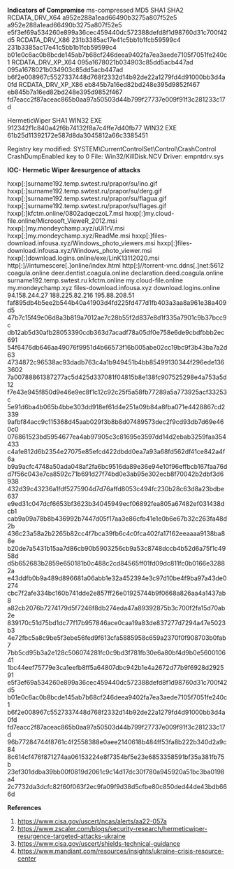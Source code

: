 **Indicators of Compromise**
ms-compressed             	MD5	                               SHA1	                                           SHA2
RCDATA_DRV_X64  	a952e288a1ead66490b3275a807f52e5	a952e288a1ead66490b3275a807f52e5	e5f3ef69a534260e899a36cec459440dc572388defd8f1d98760d31c700f42d5
RCDATA_DRV_X86 	231b3385ac17e41c5bb1b1fcb59599c4	231b3385ac17e41c5bb1b1fcb59599c4	b01e0c6ac0b8bcde145ab7b68cf246deea9402fa7ea3aede7105f7051fe240c1
RCDATA_DRV_XP_X64 	095a1678021b034903c85dd5acb447ad	095a1678021b034903c85dd5acb447ad	b6f2e008967c5527337448d768f2332d14b92de22a1279fd4d91000bb3d4a0fd
RCDATA_DRV_XP_X86 	eb845b7a16ed82bd248e395d9852f467	eb845b7a16ed82bd248e395d9852f467	fd7eacc2f87aceac865b0aa97a50503d44b799f27737e009f91f3c281233c17d

HermeticWiper                     	SHA1
WIN32 EXE	         912342f1c840a42f6b74132f8a7c4ffe7d40fb77
WIN32 EXE          61b25d11392172e587d8da3045812a66c3385451

Registry key modified:  SYSTEM\CurrentControlSet\Control\CrashControl CrashDumpEnabled key to 0
File: Win32/KillDisk.NCV Driver: empntdrv.sys

**IOC- Hermetic Wiper &resurgence of attacks**

hxxp[:]surname192.temp.swtest.ru/prapor/su/ino.gif
hxxp[:]surname192.temp.swtest.ru/prapor/su/derg.gif
hxxp[:]surname192.temp.swtest.ru/prapor/su/flagua.gif
hxxp[:]surname192.temp.swtest.ru/prapor/su/flages.gif
hxxp[:]kfctm.online/0802adqeczoL7.msi
hxxp[:]my.cloud-file.online/Microsoft_VieweR_2012.msi
hxxp[:]my.mondeychamp.xyz/uUi1rV.msi
hxxp[:]my.mondeychamp.xyz/ReadMe.msi
hxxp[:]files-download.infousa.xyz/Windows_photo_viewers.msi
hxxp[:]files-download.infousa.xyz/Windows_photo_viewer.msi
hxxp[:]download.logins.online/exe/LinK13112020.msi
http[:]//intumescere[.]online/index.html
http[:]//torrent-vnc.ddns[.]net:5612
coagula.online
deer.dentist.coagula.online
declaration.deed.coagula.online
surname192.temp.swtest.ru
kfctm.online
my.cloud-file.online
my.mondeychamp.xyz
files-download.infousa.xyz
download.logins.online
94.158.244.27
188.225.82.216
195.88.208.51
faf895db4b5ee2b544b40a41903d4fd225fd477d1fb403a3aa8a961e38a409d5
47b7c15f49e06d8a3b819a7012ae7c28b55f2d837e8d1f335a7901c9b37bcc9c
db12ab5d30afb28053390cdb363d7acadf78a05df0e758e6de9cbdfbbb2ec691
54f6476db646aa49076f9951d4b66573f16b005abe02cc19bc9f3b43ba7a2d63
4734872c96538ac93dadb763c4a1b949451b4bb85499130344f296ede1363602
7a00788861387277ac5d425d337081f04815b8e138fc907525298e4a753a5d12
f7e43e945f850d9e46e9ec8f1c12c92c25f5a58fb77289a5a773925acf33253c
5e91d6ba4b065b4bbe303dd918ef61d4e251a09b84a8fba071e4428867cd2339
9afbf84acc9c115368d45aab029f3b8b8d07489573dec2f9cd93db7d69e460c0
076861523bd5954677ea4ab97905c3c81695e3597dd14d2ebab3259faa354433
c4afe812d6b2354e27075e85efcd422dbdd0ea7a93a68fd562df41ce842a4f6a
b9a9acfc4748a50ada048af2fa6bc9516da89e36e94e10f96effbcb167faa76d
d7f56c043e7ca8592c71b691d27f74bd0e3ab95e302ecb8f70042b2dbf3d6938
432d39c43236a1fdf5275904d7d76affd8053c494fc230b28c63d8a23bdbe637
e9ed31c047dcf6653bf3623b34045949ecf06892fea805a67482ef031438dcb1
cab9a09a78b8b436992b7447d05f17aa3e86cfb41e1e0b6e67b32c263fa48d2b
436c23a58a2b2265b82cc4f7bca39fb6c4c0fca402fa17162eeaaaa9138ba88e
b20de7a5431b15aa7d86cb90b5903256cb9a53c8748dccb4b52d6a75f1c4958d
d5b652683b2859e650181b0c488c2cd84565ff01fd09dc811fc0b0166e32882a
e43ddfb0b9a489d896681a06abb1e32a452394e3c97d10be4f9ba97a43de0274
cbc7f2afe334bc160b741dde2e857ff26e01925744b9f0668a826aa4a1437ab8
a82cb2076b7274179d5f7246f8db274eda47a89392875b3c700f2fa15d70ab2e
839170c51d75bd1dc77f17b957846ace0caa19a83de837277d7294a47e5023b3
4e72fbc5a8c9be5f3ebe56fed9f613cfa5885958c659a2370f0f908703b0fab7
7bb5cd95b3a2e128c506074281fc0c9bd3f781fb30e6a80bf4d9b0e560010641
1bc44eef75779e3ca1eefb8ff5a64807dbc942b1e4a2672d77b9f6928d292591
e5f3ef69a534260e899a36cec459440dc572388defd8f1d98760d31c700f42d5
b01e0c6ac0b8bcde145ab7b68cf246deea9402fa7ea3aede7105f7051fe240c1
b6f2e008967c5527337448d768f2332d14b92de22a1279fd4d91000bb3d4a0fd
fd7eacc2f87aceac865b0aa97a50503d44b799f27737e009f91f3c281233c17d
96b77284744f8761c4f2558388e0aee2140618b484ff53fa8b222b340d2a9c84
8c614cf476f871274aa06153224e8f7354bf5e23e6853358591bf35a381fb75b
23ef301ddba39bb00f0819d2061c9c14d17dc30f780a945920a51bc3ba0198a4
2c7732da3dcfc82f60f063f2ec9fa09f9d38d5cfbe80c850ded44de43bdb666d

**References**
1) https://www.cisa.gov/uscert/ncas/alerts/aa22-057a
2) https://www.zscaler.com/blogs/security-research/hermeticwiper-resurgence-targeted-attacks-ukraine
3) https://www.cisa.gov/uscert/shields-technical-guidance
4) https://www.mandiant.com/resources/insights/ukraine-crisis-resource-center
